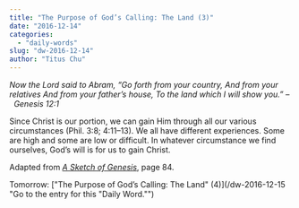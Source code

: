 ```yaml
---
title: "The Purpose of God’s Calling: The Land (3)"
date: "2016-12-14"
categories: 
  - "daily-words"
slug: "dw-2016-12-14"
author: "Titus Chu"
---
```


_Now the Lord said to Abram,_ _“Go forth from your country,_ _And from your relatives_ _And from your father’s house,_ _To the land which I will show you.”_ _–  Genesis 12:1_

Since Christ is our portion, we can gain Him through all our various circumstances (Phil. 3:8; 4:11–13). We all have different experiences. Some are high and some are low or difficult. In whatever circumstance we find ourselves, God’s will is for us to gain Christ.

Adapted from _[A Sketch of Genesis](/book-gen-sketch/ "Go to the listing for this book.")_, page 84.

Tomorrow: ["The Purpose of God’s Calling: The Land" (4)](/dw-2016-12-15 "Go to the entry for this "Daily Word."")
